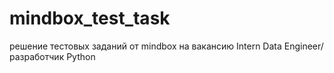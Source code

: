 # mindbox_test_task
решение тестовых заданий от mindbox на вакансию Intern Data Engineer/разработчик Python
